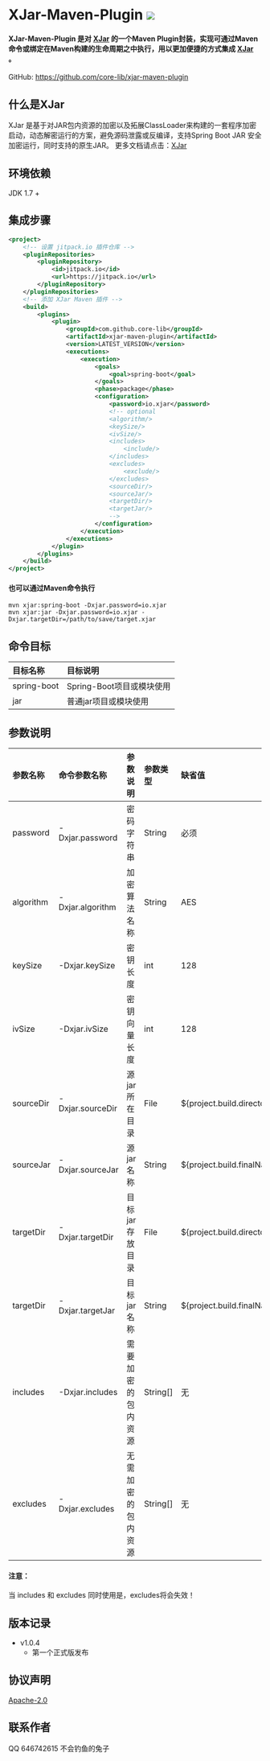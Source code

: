 # XJar-Maven-Plugin [![](https://jitpack.io/v/core-lib/xjar-maven-plugin.svg)](https://jitpack.io/#core-lib/xjar-maven-plugin)
#### XJar-Maven-Plugin 是对 [XJar](https://github.com/core-lib/xjar) 的一个Maven Plugin封装，实现可通过Maven命令或绑定在Maven构建的生命周期之中执行，用以更加便捷的方式集成 [XJar](https://github.com/core-lib/xjar) 。

GitHub: https://github.com/core-lib/xjar-maven-plugin

## 什么是XJar
XJar 是基于对JAR包内资源的加密以及拓展ClassLoader来构建的一套程序加密启动，动态解密运行的方案，避免源码泄露或反编译，支持Spring Boot JAR 安全加密运行，同时支持的原生JAR。
更多文档请点击：[XJar](https://github.com/core-lib/xjar)

## 环境依赖
JDK 1.7 +

## 集成步骤
```xml
<project>
    <!-- 设置 jitpack.io 插件仓库 -->
    <pluginRepositories>
        <pluginRepository>
            <id>jitpack.io</id>
            <url>https://jitpack.io</url>
        </pluginRepository>
    </pluginRepositories>
    <!-- 添加 XJar Maven 插件 -->
    <build>
        <plugins>
            <plugin>
                <groupId>com.github.core-lib</groupId>
                <artifactId>xjar-maven-plugin</artifactId>
                <version>LATEST_VERSION</version>
                <executions>
                    <execution>
                        <goals>
                            <goal>spring-boot</goal>
                        </goals>
                        <phase>package</phase>
                        <configuration>
                            <password>io.xjar</password>
                            <!-- optional
                            <algorithm/>
                            <keySize/>
                            <ivSize/>
                            <includes>
                                <include/>
                            </includes>
                            <excludes>
                                <exclude/>
                            </excludes>
                            <sourceDir/>
                            <sourceJar/>
                            <targetDir/>
                            <targetJar/>
                            -->
                        </configuration>
                    </execution>
                </executions>
            </plugin>
        </plugins>
    </build>
</project>
```
#### 也可以通过Maven命令执行
```text
mvn xjar:spring-boot -Dxjar.password=io.xjar
mvn xjar:jar -Dxjar.password=io.xjar -Dxjar.targetDir=/path/to/save/target.xjar 
```

## 命令目标
| 目标名称 | 目标说明 |
| :------- | :------ |
| spring-boot | Spring-Boot项目或模块使用 |
| jar | 普通jar项目或模块使用 |

## 参数说明
| 参数名称 | 命令参数名称 | 参数说明 | 参数类型 | 缺省值 | 示例值 |
| :------ | :----------- | :------ | :------ | :----- | :----- |
| password | -Dxjar.password | 密码字符串 | String | 必须 | 任意字符串，io.xjar |
| algorithm | -Dxjar.algorithm | 加密算法名称 | String | AES | JDK内置加密算法，如：AES / DES |
| keySize | -Dxjar.keySize | 密钥长度 | int | 128 | 根据加密算法而定，56，128，256 |
| ivSize | -Dxjar.ivSize | 密钥向量长度 | int | 128 | 根据加密算法而定，128 |
| sourceDir | -Dxjar.sourceDir | 源jar所在目录 | File | ${project.build.directory} | 文件目录 |
| sourceJar | -Dxjar.sourceJar | 源jar名称 | String | ${project.build.finalName}.jar | 文件名称 |
| targetDir | -Dxjar.targetDir | 目标jar存放目录 | File | ${project.build.directory} | 文件目录 |
| targetDir | -Dxjar.targetJar | 目标jar名称 | String | ${project.build.finalName}.xjar | 文件名称 |
| includes | -Dxjar.includes | 需要加密的包内资源 | String[] | 无 | BOOT-INF/classes/** , BOOT-INF/lib/xjar-*.jar , 支持Ant表达式 |
| excludes | -Dxjar.excludes | 无需加密的包内资源 | String[] | 无 | BOOT-INF/classes/** , BOOT-INF/lib/xjar-*.jar , 支持Ant表达式 |

#### 注意：
当 includes 和 excludes 同时使用是，excludes将会失效！

## 版本记录
* v1.0.4
    * 第一个正式版发布

## 协议声明
[Apache-2.0](http://www.apache.org/licenses/LICENSE-2.0)

## 联系作者
QQ 646742615 不会钓鱼的兔子